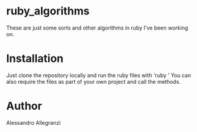 # ruby_algorithms

These are just some sorts and other algorithms in ruby I've been working on. 

# Installation 

Just clone the repository locally and run the ruby files with 'ruby <filename>'
You can also require the files as part of your own project and call the methods.

# Author 
Alessandro Allegranzi
